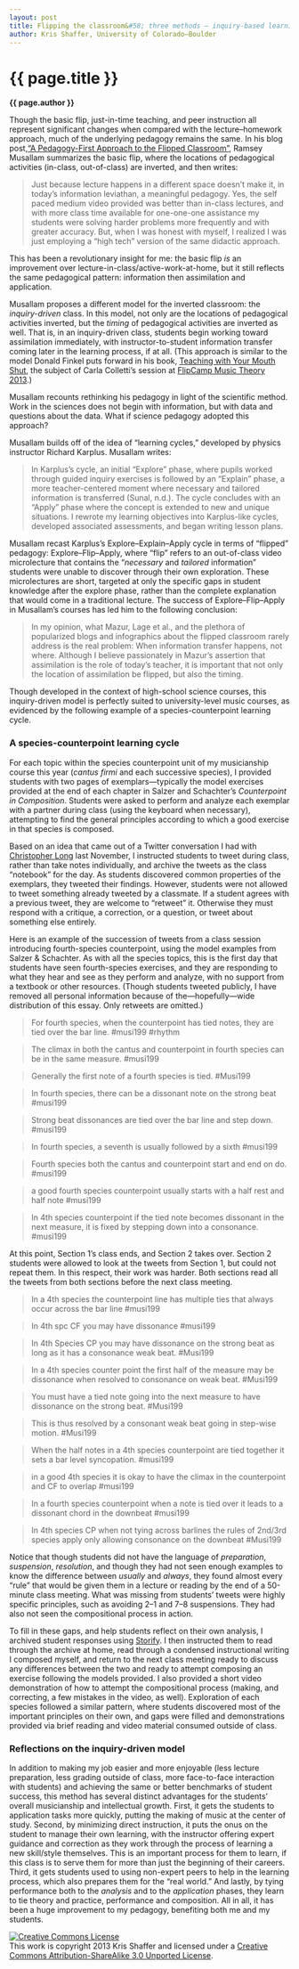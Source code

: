 ```yaml
---
layout: post
title: Flipping the classroom&#58; three methods – inquiry-based learning
author: Kris Shaffer, University of Colorado–Boulder
---
```


{{ page.title }}
================

**{{ page.author }}**

Though the basic flip, just-in-time teaching, and peer instruction all represent significant changes when compared with the lecture–homework approach, much of the underlying pedagogy remains the same. In his blog post,[“A Pedagogy-First Approach to the Flipped Classroom”](http://www.cyclesoflearning.com/9/post/2013/01/a-pedagogy-first-approach-to-the-flipped-classroom.html), Ramsey Musallam summarizes the basic flip, where the locations of pedagogical activities (in-class, out-of-class) are inverted, and then writes:

>Just because lecture happens in a different space doesn’t make it, in today’s information leviathan, a meaningful pedagogy. Yes, the self paced medium video provided was better than in-class lectures, and with more class time available for one-one-one assistance my students were solving harder problems more frequently and with greater accuracy. But, when I was honest with myself, I realized I was just employing a “high tech” version of the same didactic approach.

This has been a revolutionary insight for me: the basic flip *is* an improvement over lecture-in-class/active-work-at-home, but it still reflects the same pedagogical pattern: information then assimilation and application.

Musallam proposes a different model for the inverted classroom: the *inquiry-driven* class. In this model, not only are the locations of pedagogical activities inverted, but the *timing* of pedagogical activities are inverted as well. That is, in an inquiry-driven class, students begin working toward assimilation immediately, with instructor-to-student information transfer coming later in the learning process, if at all. (This approach is similar to the model Donald Finkel puts forward in his book, [Teaching with Your Mouth Shut](http://openlibrary.org/works/OL3493342W/Teaching_with_Your_Mouth_Shut), the subject of Carla Colletti’s session at [FlipCamp Music Theory 2013](http://flipcampmt.wordpress.com).)

Musallam recounts rethinking his pedagogy in light of the scientific method. Work in the sciences does not begin with information, but with data and questions about the data. What if science pedagogy adopted this approach?

Musallam builds off of the idea of “learning cycles,” developed by physics instructor Richard Karplus. Musallam writes:

>In Karplus’s cycle, an initial “Explore” phase, where pupils worked through guided inquiry exercises is followed by an “Explain” phase, a more teacher-centered moment where necessary and tailored information is transferred (Sunal, n.d.). The cycle concludes with an “Apply” phase where the concept is extended to new and unique situations. I rewrote my learning objectives into Karplus-like cycles, developed associated assessments, and began writing lesson plans.

Musallam recast Karplus’s Explore–Explain–Apply cycle in terms of “flipped” pedagogy: Explore–Flip–Apply, where “flip” refers to an out-of-class video microlecture that contains the “*necessary* and *tailored* information” students were unable to discover through their own exploration. These microlectures are short, targeted at only the specific gaps in student knowledge after the explore phase, rather than the complete explanation that would come in a traditional lecture. The success of Explore–Flip–Apply in Musallam’s courses has led him to the following conclusion:

>In my opinion, what Mazur, Lage et al., and the plethora of popularized blogs and infographics about the flipped classroom rarely address is the real problem: When information transfer happens, not where. Although I believe passionately in Mazur’s assertion that assimilation is the role of today’s teacher, it is important that not only the location of assimilation be flipped, but also the timing.

Though developed in the context of high-school science courses, this inquiry-driven model is perfectly suited to university-level music courses, as evidenced by the following example of a species-counterpoint learning cycle.

### A species-counterpoint learning cycle ###

For each topic within the species counterpoint unit of my musicianship course this year (*cantus firmi* and each successive species), I provided students with two pages of exemplars—typically the model exercises provided at the end of each chapter in Salzer and Schachter’s *Counterpoint in Composition*. Students were asked to perform and analyze each exemplar with a partner during class (using the keyboard when necessary), attempting to find the general principles according to which a good exercise in that species is composed.

Based on an idea that came out of a Twitter conversation I had with [Christopher Long](https://twitter.com/cplong) last November, I instructed students to tweet during class, rather than take notes individually, and archive the tweets as the class “notebook” for the day. As students discovered common properties of the exemplars, they tweeted their findings. However, students were not allowed to tweet something already tweeted by a classmate. If a student agrees with a previous tweet, they are welcome to “retweet” it. Otherwise they must respond with a critique, a correction, or a question, or tweet about something else entirely.

Here is an example of the succession of tweets from a class session introducing fourth-species counterpoint, using the model examples from Salzer & Schachter. As with all the species topics, this is the first day that students have seen fourth-species exercises, and they are responding to what they hear and see as they perform and analyze, with no support from a textbook or other resources. (Though students tweeted publicly, I have removed all personal information because of the—hopefully—wide distribution of this essay. Only retweets are omitted.)

>For fourth species, when the counterpoint has tied notes, they are tied over the bar line. \#musi199 \#rhythm

>The climax in both the cantus and counterpoint in fourth species can be in the same measure. \#musi199

>Generally the first note of a fourth species is tied. \#Musi199

>In fourth species, there can be a dissonant note on the strong beat \#musi199

>Strong beat dissonances are tied over the bar line and step down. \#musi199

>In fourth species, a seventh is usually followed by a sixth \#musi199

>Fourth species both the cantus and counterpoint start and end on do. \#musi199

>a good fourth species counterpoint usually starts with a half rest and half note \#musi199

>In 4th species counterpoint if the tied note becomes dissonant in the next measure, it is fixed by stepping down into a consonance. \#musi199

At this point, Section 1’s class ends, and Section 2 takes over. Section 2 students were allowed to look at the tweets from Section 1, but could not repeat them. In this respect, their work was harder. Both sections read all the tweets from both sections before the next class meeting.

>In a 4th species the counterpoint line has multiple ties that always occur across the bar line \#musi199

>In 4th spc CF you may have dissonance \#musi199

>In 4th Species CP you may have dissonance on the strong beat as long as it has a consonance weak beat. \#Musi199

>In a 4th species counter point the first half of the measure may be dissonance when resolved to consonance on weak beat. \#Musi199

>You must have a tied note going into the next measure to have dissonance on the strong beat. \#Musi199

>This is thus resolved by a consonant weak beat going in step-wise motion. \#Musi199

>When the half notes in a 4th species counterpoint are tied together it sets a bar level syncopation. \#musi199

>in a good 4th species it is okay to have the climax in the counterpoint and CF to overlap \#musi199

>In a fourth species counterpoint when a note is tied over it leads to a dissonant chord in the downbeat \#musi199

>In 4th species CP when not tying across barlines the rules of 2nd/3rd species apply only allowing consonance on the downbeat \#Musi199

Notice that though students did not have the language of *preparation*, *suspension*, *resolution*, and though they had not seen enough examples to know the difference between *usually* and *always*, they found almost every “rule” that would be given them in a lecture or reading by the end of a 50-minute class meeting. What was missing from students’ tweets were highly specific principles, such as avoiding 2–1 and 7–8 suspensions. They had also not seen the compositional process in action.

To fill in these gaps, and help students reflect on their own analysis, I archived student responses using [Storify](http://storify.com/). I then instructed them to read through the archive at home, read through a condensed instructional writing I composed myself, and return to the next class meeting ready to discuss any differences between the two and ready to attempt composing an exercise following the models provided. I also provided a short video demonstration of how to attempt the compositional process (making, and correcting, a few mistakes in the video, as well). Exploration of each species followed a similar pattern, where students discovered most of the important principles on their own, and gaps were filled and demonstrations provided via brief reading and video material consumed outside of class.

### Reflections on the inquiry-driven model ###

In addition to making my job easier and more enjoyable (less lecture preparation, less grading outside of class, more face-to-face interaction with students) and achieving the same or better benchmarks of student success, this method has several distinct advantages for the students’ overall musicianship and intellectual growth. First, it gets the students to application tasks more quickly, putting the making of music at the center of study. Second, by minimizing direct instruction, it puts the onus on the student to manage their own learning, with the instructor offering expert guidance and correction as they work through the process of learning a new skill/style themselves. This is an important process for them to learn, if this class is to serve them for more than just the beginning of their careers. Third, it gets students used to using non-expert peers to help in the learning process, which also prepares them for the “real world.” And lastly, by tying performance both to the *analysis* and to the *application* phases, they learn to tie theory and practice, performance and composition. All in all, it has been a huge improvement to my pedagogy, benefiting both me and my students.

<a rel="license" href="http://creativecommons.org/licenses/by-sa/3.0/"><img alt="Creative Commons License" style="border-width:0" src="http://i.creativecommons.org/l/by-sa/3.0/88x31.png" /></a><br />This work is copyright 2013 Kris Shaffer and licensed under a <a rel="license" href="http://creativecommons.org/licenses/by-sa/3.0/">Creative Commons Attribution-ShareAlike 3.0 Unported License</a>.
